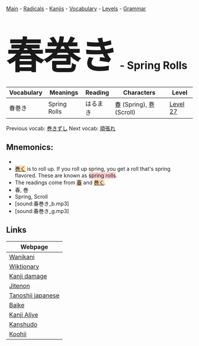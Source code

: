 <style> bigfont {font-size: 100px}</style>
[Main](../README.md) -
[Radicals](../radicals.md) -
[Kanjis](../kanjis.md) -
[Vocabulary](../vocabulary.md) -
[Levels](../levels.md) -
[Grammar](../grammar.md)
# <bigfont> 春巻き</bigfont> - Spring Rolls 

| Vocabulary | Meanings | Reading | Characters | Level |
| --- | --- | --- | --- | --- |
| 春巻き | Spring Rolls | はるまき |  [春](../kanjis/春.md) (Spring), [巻](../kanjis/巻.md) (Scroll) | [Level 27](../levels/wk_level27.md) |

Previous vocab: [巻きずし](巻きずし.md) Next vocab: [頑張れ](頑張れ.md) 

## Mnemonics:

* 
* <span style="background-color:#fed8b1"> [巻く](https://jisho.org/search/巻く)</span> is to roll up. If you roll up spring, you get a roll that's spring flavored. These are known as <span style="background-color:#ffcccb"> spring rolls</span>.
* The readings come from <span style="background-color:#fed8b1"> [春](https://jisho.org/search/春)</span> and <span style="background-color:#fed8b1"> [巻く](https://jisho.org/search/巻く)</span>.
* 春, 巻
* Spring, Scroll
* [sound:春巻き_b.mp3]
* [sound:春巻き_g.mp3]


## Links 

| Webpage |
| --- |
| [Wanikani          ](https://www.wanikani.com/kanji/春巻き) |
| [Wiktionary        ](https://en.wiktionary.org/wiki/春巻き) |
| [Kanji damage      ](http://www.kanjidamage.com/kanji/search?utf8=✓&q=春巻き) |
| [Jitenon           ](https://jitenon.com/kanji/春巻き) |
| [Tanoshii japanese ](https://www.tanoshiijapanese.com/dictionary/kanji.cfm?k=春巻き) |
| [Baike             ](https://baike.baidu.com/item/春巻き) |
| [Kanji Alive       ](https://app.kanjialive.com/春巻き) |
| [Kanshudo          ](https://www.kanshudo.com/searchmn?q=春巻き) |
| [Koohii            ](https://kanji.koohii.com/study/kanji/春巻き) |
